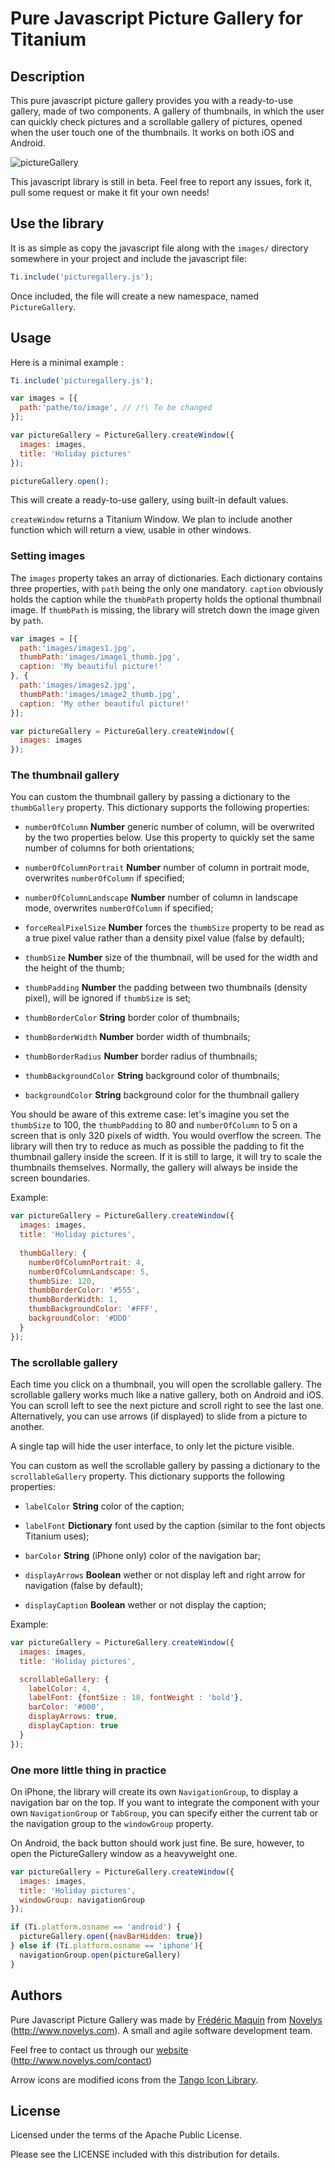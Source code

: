 # Pure Javascript Picture Gallery for Titanium

## Description

This pure javascript picture gallery provides you with a ready-to-use gallery, made of two components. A gallery of thumbnails, in which the user can quickly check pictures and a scrollable gallery of pictures, opened when the user touch one of the thumbnails. It works on both iOS and Android.

![pictureGallery](http://i55.tinypic.com/2uji7hk.png "Titanium Picture Gallery")

This javascript library is still in beta. Feel free to report any issues, fork it, pull some request or make it fit your own needs!

## Use the library

It is as simple as copy the javascript file along with the `images/` directory somewhere in your project and include the javascript file:

```javascript
Ti.include('picturegallery.js');
```
  
Once included, the file will create a new namespace, named `PictureGallery`.

## Usage

Here is a minimal example :

```javascript
Ti.include('picturegallery.js');

var images = [{
  path:'pathe/to/image', // /!\ To be changed
}];

var pictureGallery = PictureGallery.createWindow({
  images: images,
  title: 'Holiday pictures'
});

pictureGallery.open();
```
  
This will create a ready-to-use gallery, using built-in default values.

`createWindow` returns a Titanium Window. We plan to include another function which will return a view, usable in other windows.

### Setting images

The `images` property takes an array of dictionaries. Each dictionary contains three properties, with `path` being the only one mandatory.
`caption` obviously holds the caption while the `thumbPath` property holds the optional thumbnail image. If `thumbPath` is missing, the library will stretch down the image given by `path`.

```javascript
var images = [{
  path:'images/images1.jpg',
  thumbPath:'images/image1_thumb.jpg',
  caption: 'My beautiful picture!'
}, {
  path:'images/images2.jpg',
  thumbPath:'images/image2_thumb.jpg',
  caption: 'My other beautiful picture!'
}];

var pictureGallery = PictureGallery.createWindow({
  images: images
});
```

### The thumbnail gallery

You can custom the thumbnail gallery by passing a dictionary to the `thumbGallery` property. This dictionary supports the following properties:

* `numberOfColumn` **Number** generic number of column, will be overwrited by the two properties below. Use this property to quickly set the same number of columns for both orientations;

* `numberOfColumnPortrait` **Number** number of column in portrait mode, overwrites `numberOfColumn` if specified;
* `numberOfColumnLandscape` **Number** number of column in landscape mode, overwrites `numberOfColumn` if specified;

* `forceRealPixelSize` **Number** forces the `thumbSize` property to be read as a true pixel value rather than a density pixel value (false by default);

* `thumbSize` **Number** size of the thumbnail, will be used for the width and the height of the thumb;
* `thumbPadding` **Number** the padding between two thumbnails (density pixel), will be ignored if `thumbSize` is set;
* `thumbBorderColor` **String** border color of thumbnails;
* `thumbBorderWidth` **Number** border width of thumbnails;
* `thumbBorderRadius` **Number** border radius of thumbnails;
* `thumbBackgroundColor` **String** background color of thumbnails;

* `backgroundColor` **String** background color for the thumbnail gallery

You should be aware of this extreme case: let's imagine you set the `thumbSize` to 100, the `thumbPadding` to 80 and `numberOfColumn` to 5 on a screen that is only 320 pixels of width. You would overflow the screen. The library will then try to reduce as much as possible the padding to fit the thumbnail gallery inside the screen. If it is still to large, it will try to scale the thumbnails themselves. Normally, the gallery will always be inside the screen boundaries.

Example:

```javascript
var pictureGallery = PictureGallery.createWindow({
  images: images,
  title: 'Holiday pictures',
  
  thumbGallery: {
    numberOfColumnPortrait: 4,
    numberOfColumnLandscape: 5,
    thumbSize: 120,
    thumbBorderColor: '#555',
    thumbBorderWidth: 1,
    thumbBackgroundColor: '#FFF',
    backgroundColor: '#DDD'
  }
});
```

### The scrollable gallery

Each time you click on a thumbnail, you will open the scrollable gallery. The scrollable gallery works much like a native gallery, both on Android and iOS. You can scroll left to see the next picture and scroll right to see the last one. Alternatively, you can use arrows (if displayed) to slide from a picture to another.

A single tap will hide the user interface, to only let the picture visible.

You can custom as well the scrollable gallery by passing a dictionary to the `scrollableGallery` property. This dictionary supports the following properties:

* `labelColor` **String** color of the caption;
* `labelFont` **Dictionary** font used by the caption (similar to the font objects Titanium uses);
* `barColor` **String** (iPhone only) color of the navigation bar;

* `displayArrows` **Boolean** wether or not display left and right arrow for navigation (false by default);
* `displayCaption` **Boolean** wether or not display the caption;

Example:

```javascript
var pictureGallery = PictureGallery.createWindow({
  images: images,
  title: 'Holiday pictures',

  scrollableGallery: {
    labelColor: 4,
    labelFont: {fontSize : 18, fontWeight : 'bold'},
    barColor: '#000',
    displayArrows: true,
    displayCaption: true
  }
});
```

### One more little thing in practice

On iPhone, the library will create its own `NavigationGroup`, to display a navigation bar on the top. If you want to integrate the component with your own `NavigationGroup` or `TabGroup`, you can specify either the current tab or the navigation group to the `windowGroup` property.

On Android, the back button should work just fine. Be sure, however, to open the PictureGallery window as a heavyweight one.

```javascript
var pictureGallery = PictureGallery.createWindow({
  images: images,
  title: 'Holiday pictures',
  windowGroup: navigationGroup
});

if (Ti.platform.osname == 'android') {
  pictureGallery.open({navBarHidden: true})
} else if (Ti.platform.osname == 'iphone'){
  navigationGroup.open(pictureGallery)
}
```

## Authors

Pure Javascript Picture Gallery was made by [Frédéric Maquin](http://www.fredericmaquin.com) from [Novelys](http://www.novelys.com) (http://www.novelys.com). A small and agile software development team.

Feel free to contact us through our [website](http://www.novelys.com/contact) (http://www.novelys.com/contact)

Arrow icons are modified icons from the [Tango Icon Library](http://tango.freedesktop.org/Tango_Icon_Library).

## License

Licensed under the terms of the Apache Public License.

Please see the LICENSE included with this distribution for details.